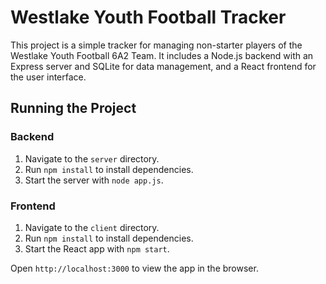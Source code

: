 # Westlake Youth Football Tracker

This project is a simple tracker for managing non-starter players of the Westlake Youth Football 6A2 Team. It includes a Node.js backend with an Express server and SQLite for data management, and a React frontend for the user interface.

## Running the Project

### Backend

1. Navigate to the `server` directory.
2. Run `npm install` to install dependencies.
3. Start the server with `node app.js`.

### Frontend

1. Navigate to the `client` directory.
2. Run `npm install` to install dependencies.
3. Start the React app with `npm start`.

Open `http://localhost:3000` to view the app in the browser.
